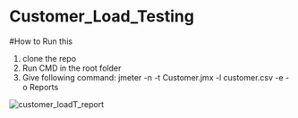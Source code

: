 # Customer_Load_Testing
#How to Run this
1. clone the repo
2. Run CMD in the root folder
3. Give following command:
                  jmeter -n -t Customer.jmx -l customer.csv -e -o Reports

![customer_loadT_report](https://user-images.githubusercontent.com/61241763/147269000-71ded742-431d-4486-9635-36a2127168c9.PNG)
